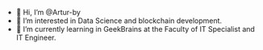 - 👋 Hi, I’m @Artur-by
- 👀 I’m interested in Data Science and blockchain development.
- 🌱 I’m currently learning in GeekBrains at the Faculty of IT Specialist and IT Engineer.
